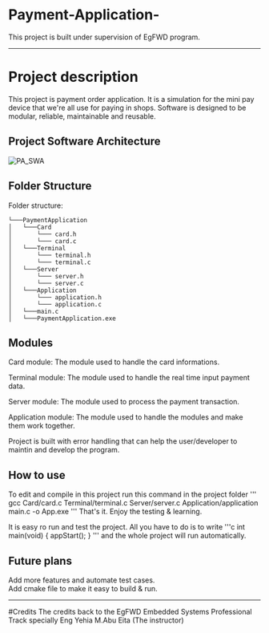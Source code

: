 # Payment-Application-
This project is built under supervision of EgFWD program.
___
# Project description
This project is payment order application. It is a simulation for the mini pay device that we're all use for paying in shops. 
Software is designed to be modular, reliable, maintainable and reusable.
## Project Software Architecture
![PA_SWA](https://g.top4top.io/p_2475nj5yb1.png)
## Folder Structure
Folder structure:
```
└───PaymentApplication
│   └───Card
│       └─── card.h
│       └─── card.c
│   └───Terminal
│       └─── terminal.h
│       └─── terminal.c
│   └───Server
│       └─── server.h
│       └─── server.c
│   └───Application
│       └─── application.h
│       └─── application.c
│   └───main.c
│   └───PaymentApplication.exe
```
## Modules
Card module: The module used to handle the card informations.  

Terminal module: The module used to handle the real time input payment data.  

Server module: The module used to process the payment transaction.  

Application module: The module used to handle the modules and make them work together.  

Project is built with error handling that can help the user/developer to maintin and develop the program.

## How to use
To edit and compile in this project run this command in the project folder
'''
gcc Card/card.c Terminal/terminal.c Server/server.c Application/application main.c -o App.exe
'''
That's it. Enjoy the testing & learning.  

It is easy ro run and test the project. All you have to do is to write
'''c
int main(void)
{
  appStart();
}
'''
and the whole project will run automatically.

## Future plans
Add more features and automate test cases.  
Add cmake file to make it easy to build & run.
___
#Credits
The credits back to the EgFWD Embedded Systems Professional Track specially
Eng Yehia M.Abu Eita (The instructor)
